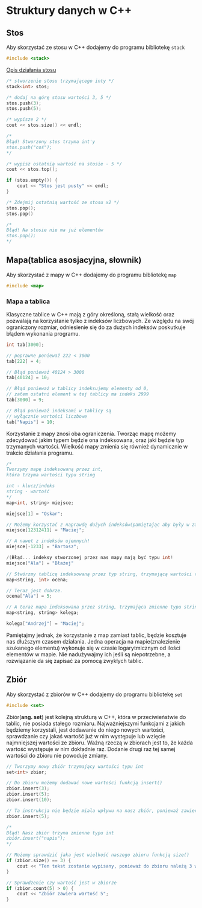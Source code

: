 # Struktury danych w C++

## Stos
Aby skorzystać ze stosu w C++ dodajemy do programu bibliotekę `stack`

```cpp
#include <stack>
```

[Opis działania stosu](/struktury%20danych/readme.md#Stos)

```cpp
/* stworzenie stosu trzymającego inty */
stack<int> stos;

/* dodaj na górę stosu wartości 3, 5 */
stos.push(3);
stos.push(5);

/* wypisze 2 */
cout << stos.size() << endl;

/*
Błąd! Stworzony stos trzyma int'y
stos.push("coś");
*/

/* wypisz ostatnią wartość na stosie - 5 */
cout << stos.top();

if (stos.empty()) {
    cout << "Stos jest pusty" << endl;
}

/* Zdejmij ostatnią wartość ze stosu x2 */
stos.pop();
stos.pop()

/*
Błąd! Na stosie nie ma już elementów 
stos.pop();
*/
```


## Mapa(tablica asosjacyjna, słownik)

Aby skorzystać z mapy w C++ dodajemy do programu bibliotekę `map`

```cpp
#include <map>
```
### Mapa a tablica

Klasyczne tablice w C++ mają z góry określoną, stałą wielkość oraz pozwalają na korzystanie tylko z indeksów liczbowych.
Ze względu na swój ograniczony rozmiar, odniesienie się do za dużych indeksów poskutkuje błądem wykonania programu.

```cpp
int tab[3000];

// poprawne ponieważ 222 < 3000
tab[222] = 4; 

// Błąd ponieważ 40124 > 3000
tab[40124] = 10;

// Błąd ponieważ w tablicy indeksujemy elementy od 0,
// zatem ostatni element w tej tablicy ma indeks 2999
tab[3000] = 9;

// Błąd ponieważ indeksami w tablicy są 
// wyłącznie wartości liczbowe
tab["Napis"] = 10;
```

Korzystanie z mapy znosi oba ograniczenia. Tworząc mapę możemy zdecydować jakim typem będzie ona indeksowana, oraz
jaki będzie typ trzymanych wartości. Wielkość mapy zmienia się również dynamicznie w trakcie działania programu.

```cpp
/*
Tworzymy mapę indeksowaną przez int, 
która trzyma wartości typu string

int - klucz/indeks
string - wartość
*/
map<int, string> miejsce;

miejsce[1] = "Oskar";

// Możemy korzystać z naprawdę dużych indeksów(pamiętając aby były w zakresie int'a)
miejsce[12312411] = "Maciej";

// A nawet z indeksów ujemnych! 
miejsce[-1233] = "Bartosz";

/(Błąd... indeksy stworzonej przez nas mapy mają być typu int!
miejsce["Ala"] = "Błażej"

// Stwórzmy tablicę indeksowaną przez typ string, trzymającą wartości typu int
map<string, int> ocena;

// Teraz jest dobrze.
ocena["Ala"] = 5;

// A teraz mapa indeksowana przez string, trzymająca zmienne typu string
map<string, string> kolega;

kolega["Andrzej"] = "Maciej";
```

Pamiętajmy jednak, że korzystanie z map zamiast tablic, będzie kosztuje nas dłuższym czasem działania. Jedna operacja na mapie(znalezienie szukanego elementu) wykonuje się w czasie logarytmicznym od ilości elementów w mapie. 
Nie nadużywajmy ich jeśli są niepotrzebne, a rozwiązanie da się zapisać za pomocą zwykłych tablic.

## Zbiór

Aby skorzystać z zbiorów w C++ dodajemy do programu bibliotekę `set`

```cpp
#include <set>
```

Zbiór(**ang. set**) jest kolejną strukturą w C++, która w przeciwieństwie do tablic, nie posiada stałego rozmiaru.
Najważniejszymi funkcjami z jakich będziemy korzystali, jest dodawanie do niego nowych wartości, sprawdzanie czy jakaś wartość już w nim występuje lub wzięcie najmniejszej wartości ze zbioru.
Ważną rzeczą w zbiorach jest to, że każda wartość występuje w nim dokładnie raz. Dodanie drugi raz tej samej wartości do zbioru nie powoduje zmiany.


```cpp
// Tworzymy nowy zbiór trzymający wartości typu int
set<int> zbior;

// Do zbioru możemy dodawać nowe wartości funkcją insert()
zbior.insert(3);
zbior.insert(5);
zbior.insert(10);

// Ta instrukcja nie będzie miala wpływu na nasz zbiór, ponieważ zawiera on już wartość 5
zbior.insert(5);

/* 
Błąd! Nasz zbiór trzyma zmienne typu int
zbiór.insert("napis");
*/

// Możemy sprawdzić jaka jest wielkość naszego zbioru funkcją size()
if (zbior.size() == 3) {
    cout << "Ten tekst zostanie wypisany, ponieważ do zbioru należą 3 wartości: 3, 5, 10";
}

// Sprawdzenie czy wartość jest w zbiorze
if (zbior.count(5) > 0) {
    cout << "Zbiór zawiera wartość 5";
}

```